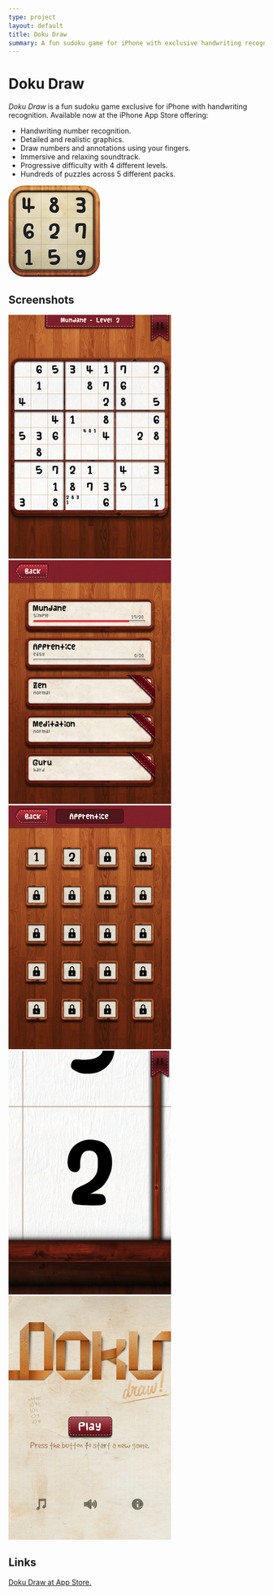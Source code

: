 ```yaml
---
type: project
layout: default
title: Doku Draw
summary: A fun sudoku game for iPhone with exclusive handwriting recognition
---
```


# Doku Draw

*Doku Draw* is a fun sudoku game exclusive for iPhone with handwriting recognition. Available now at the iPhone App Store offering:

*  Handwriting number recognition.
*  Detailed and realistic graphics.
*  Draw numbers and annotations using your fingers.
*  Immersive and relaxing soundtrack.
*  Progressive difficulty with 4 different levels.
*  Hundreds of puzzles across 5 different packs.

![Doku Draw Icon](/media/images/posts/dokudraw_icon.png)

## Screenshots

![Doku Draw screenshot 1](/media/images/posts/dokudraw_screenshot1.png)
![Doku Draw screenshot 2](/media/images/posts/dokudraw_screenshot2.png)
![Doku Draw screenshot 3](/media/images/posts/dokudraw_screenshot3.png)
![Doku Draw screenshot 4](/media/images/posts/dokudraw_screenshot4.png)
![Doku Draw screenshot 5](/media/images/posts/dokudraw_screenshot5.png)

## Links

[Doku Draw at App Store.](http://itunes.apple.com/us/app/doku-draw/id533420864?l=es&ls=1&mt=8)
